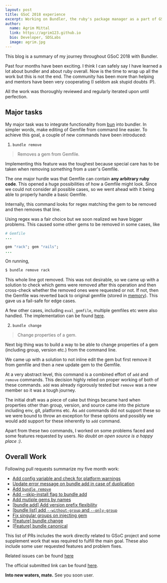 ```yaml
---
layout: post
title: GSoC 2018 experience
excerpt: Working on Bundler, the ruby's package manager as a part of GSoC'18
author:
  name: Agrim Mittal
  link: https://agrim123.github.io
  bio: Developer, SDSLabs
  image: agrim.jpg
---
```


This blog is a summary of my journey throughout GSoC 2018 with Bundler.

Past four months have been exciting. I think I can safely say I have learned a lot about bundler and about ruby overall. Now is the time to wrap up all the work but this is not the end. The community has been more than helping and mentors have been very cooperating (I seldom ask stupid doubts :P).

All the work was thoroughly reviewed and regularly iterated upon until perfection.

## Major tasks

My major task was to integrate functionality from [bun](https://github.com/shime/bun) into bundler. In simpler words, make editing of Gemfile from command line easier. To achieve this goal, a couple of new commands have been introduced:

1. `bundle remove`

> Removes a gem from Gemfile.

Implementing this feature was the toughest because special care has to be taken when removing something from a user's Gemfile.

The one major hurdle was that Gemfile can contain **any arbitrary ruby code**. This opened a huge possibilities of how a Gemfile might look. Since we could not consider all possible cases, so we went ahead with it being able to properly handle a basic Gemfile.

Internally, this command looks for regex matching the gem to be removed and then removes that line.

Using regex was a fair choice but we soon realized we have bigger problems. This caused some other gems to be removed in some cases, like

```ruby
# Gemfile
...

gem "rack"; gem "rails";
...
```
On running,
```bash
$ bundle remove rack
```
This whole line got removed. This was not desirable, so we came up with a solution to check which gems were removed after this operation and then cross-check whether the removed ones were requested or not. If not, then the Gemfile was reverted back to original gemfile (stored in [memory](https://github.com/bundler/bundler/blob/5dcfc318f2f58d81875880533a65c8b58cda5622/lib/bundler/injector.rb#L129)). This gave us a fail-safe for edge cases.

A few other cases, including `eval_gemfile`, multiple gemfiles etc were also handled. The implementation can be found [here](https://github.com/bundler/bundler/blob/5dcfc318f2f58d81875880533a65c8b58cda5622/lib/bundler/injector.rb).

2. `bundle change`

> Change properties of a gem.

Next big thing was to build a way to be able to change properties of a gem (including group, version etc.) from the command line.

We came up with a solution to not inline edit the gem but first remove it from gemfile and then a new update gem to the Gemfile.

At a very abstract level, this command is a combined effort of `add` and `remove` commands. This decision highly relied on proper working of both of these commands. `add` was already rigorously tested but `remove` was a new member so it was a tough journey.

The initial draft was a piece of cake but things became hard when properties other than group, version, and source came into the picture including env, git, platforms etc. As `add` commands did not support these so we were bound to throw an exception for these options and possibly we would add support for these inherently to `add` command.

Apart from these two commands, I worked on some problems faced and some features requested by users. *No doubt an open source is a happy place :)*.

## Overall Work

Following pull requests summarize my five month work:

- [Add config variable and check for platform warnings](https://github.com/bundler/bundler/pull/6309)
- [Update error message on bundle add in case of duplication](https://github.com/bundler/bundler/pull/6447)
- [Add `bundle remove`](https://github.com/bundler/bundler/pull/6513)
- [Add --skip-install flag to bundle add](https://github.com/bundler/bundler/pull/6517)
- [Add mutiple gems by names](https://github.com/bundler/bundler/pull/6547)
- [[bundle add] Add version prefix flexibility](https://github.com/bundler/bundler/pull/6556)
- [[bundle list] add `--without-group` and `--only-group`](https://github.com/bundler/bundler/pull/6572)
- [Fix singular groups on injecting gem](https://github.com/bundler/bundler/pull/6627)
- [[Feature] bundle change](https://github.com/bundler/bundler/pull/6597)
- [[Feature] bundle canonical](https://github.com/bundler/bundler/pull/6623)


This list of PRs includes the work directly related to GSoC project and some supplement work that was required to fulfill the main goal. These also include some user requested features and problem fixes.

Related issues can be found [here](https://github.com/bundler/bundler/issues/created_by/agrim123)

The official submitted link can be found [here](https://gist.github.com/agrim123/cfc1e1aadbe8b46f6e2b6e9b090ed2f3).

**Into new waters, mate.** See you soon user.
